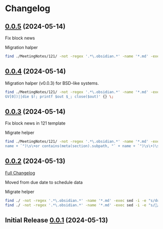 # Changelog

## [0.0.5](https://github.com/Nikolo/obsidian-setting-pack/releases/tag/v0.0.5) (2024-05-14)  

Fix block news

Migration halper

```bash
find ./MeetingNotes/121/ -not -regex '.*\.obsidian.*' -name '*.md' -exec sed -i -e 's/"# Tasks done from:/"## Tasks done from:/' {} \;
```

## [0.0.4](https://github.com/Nikolo/obsidian-setting-pack/releases/tag/v0.0.4) (2024-05-14) 

Migration halper (v0.0.3) for BSD-like systems.

```bash
find ./MeetingNotes/121/ -not -regex '.*\.obsidian.*' -name '*.md' -exec perl -e 'open($in, "<", $ARGV[0])||die $!; $_=join("", <$in>);close($in); s/and \(\s+contains\(join\(people\), "` \+ name \+ `"\)\s+or contains\(meta\(section\).subpath, "` \+ name \+ `"\)\s+\)\s+//s; s/console\.log\(tsks\);\s+//s; open($out, ">", $AR
GV[0])||die $!; printf $out $_; close($out)' {} \;
```

## [0.0.3](https://github.com/Nikolo/obsidian-setting-pack/releases/tag/v0.0.3) (2024-05-14) 

Fix block news in 121 template

Migrate helper
```bash
find ./MeetingNotes/121/ -not -regex '.*\.obsidian.*' -name '*.md' -exec sed -z -i -e 's/and (\s\+contains(join(people), "` + 
name + `")\s\+or contains(meta(section).subpath, "` + name + `")\s\+)\s\+//' {} \;
```

## [0.0.2](https://github.com/Nikolo/obsidian-setting-pack/releases/tag/v0.0.2) (2024-05-13)

[Full Changelog](https://github.com/Nikolo/obsidian-setting-pack/compare/v0.0.1...v0.0.2)

Moved from due date to schedule data

Migrate helper

```bash
find ./ -not -regex '.*\.obsidian.*' -name '*.md' -exec sed -i -e "s/due/scheduled/" {} \;
find ./ -not -regex '.*\.obsidian.*' -name '*.md' -exec sed -i -e "s/📅/⏳/" {} \;
```

## Initial Release [0.0.1](https://github.com/Nikolo/obsidian-setting-pack/releases/tag/v0.0.1) (2024-05-13)